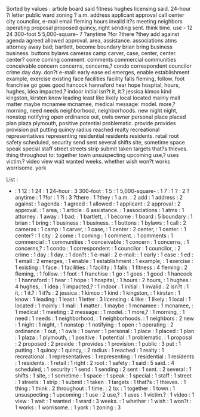 Sorted by values :
article board said fitness hughes licensing said. 24-hour ?i letter public ward zoning ? a.m. address applicant approval call center city councilor, e-mail email fleming hours invalid it?s meeting neighbors operating proposal proposed quincy, right sending sent. think time. use - 12 24 300-foot 5 5,000-square- 7 ?anytime ?for ?there ?they add against agenda agreed allowed approval. area, assistance. associations atms attorney away bad; bartlett, become boundary brian bring business business. buttons bylaws cameras camp carver, case, center, center. center? come coming comment. comments commercial communities conceivable concern concerns, concerns,? condo correspondent councilor crime day day. don?t e-mail: early ease ed emerges, enable establishment example, exercise existing face facilities facility falls fleming, follow. foot franchise go goes good hancock hannaford hear hope hospital, hours, hughes, idea impacted,? indoor initial isn?t it, it.? jessica kimco kind kingston, kirsten know leading least like likely local located mainly mall matter maybe mcnamee mcnamee, medical message: model. more,? morning, need needs neighborhood, neighborhoods. new night night, nonstop notifying open ordinance out, owls owner personal place placed plan plaza plymouth, positive potential problematic. provide provides provision put putting quincy radius reached realty recreational representatives representing residential residents residents. retail root safety scheduled, security send sent several shifts site, sometime space speak special staff street streets strip submit taken targets that?s thieves. thing throughout to: together town unsuspecting upcoming use,? uses victim.? video view wait wanted weeks. whether wish won?t works worrisome. york 

List :
- : 1
12 : 1
24 : 1
24-hour : 3
300-foot : 1
5 : 1
5,000-square- : 1
7 : 1
? : 2
?anytime : 1
?for : 1
?i : 3
?there : 1
?they : 1
a.m. : 2
add : 1
address : 2
against : 1
agenda : 1
agreed : 1
allowed : 1
applicant : 2
approval : 2
approval. : 1
area, : 1
article : 6
assistance. : 1
associations : 1
atms : 1
attorney : 1
away : 1
bad; : 1
bartlett, : 1
become : 1
board : 5
boundary : 1
brian : 1
bring : 1
business : 1
business. : 1
buttons : 1
bylaws : 1
call : 2
cameras : 1
camp : 1
carver, : 1
case, : 1
center : 2
center, : 1
center. : 1
center? : 1
city : 2
come : 1
coming : 1
comment. : 1
comments : 1
commercial : 1
communities : 1
conceivable : 1
concern : 1
concerns, : 1
concerns,? : 1
condo : 1
correspondent : 1
councilor : 1
councilor, : 2
crime : 1
day : 1
day. : 1
don?t : 1
e-mail : 2
e-mail: : 1
early : 1
ease : 1
ed : 1
email : 2
emerges, : 1
enable : 1
establishment : 1
example, : 1
exercise : 1
existing : 1
face : 1
facilities : 1
facility : 1
falls : 1
fitness : 4
fleming : 2
fleming, : 1
follow. : 1
foot : 1
franchise : 1
go : 1
goes : 1
good : 1
hancock : 1
hannaford : 1
hear : 1
hope : 1
hospital, : 1
hours : 2
hours, : 1
hughes : 4
hughes, : 1
idea : 1
impacted,? : 1
indoor : 1
initial : 1
invalid : 2
isn?t : 1
it, : 1
it.? : 1
it?s : 2
jessica : 1
kimco : 1
kind : 1
kingston, : 1
kirsten : 1
know : 1
leading : 1
least : 1
letter : 3
licensing : 4
like : 1
likely : 1
local : 1
located : 1
mainly : 1
mall : 1
matter : 1
maybe : 1
mcnamee : 1
mcnamee, : 1
medical : 1
meeting : 2
message: : 1
model. : 1
more,? : 1
morning, : 1
need : 1
needs : 1
neighborhood, : 1
neighborhoods. : 1
neighbors : 2
new : 1
night : 1
night, : 1
nonstop : 1
notifying : 1
open : 1
operating : 2
ordinance : 1
out, : 1
owls : 1
owner : 1
personal : 1
place : 1
placed : 1
plan : 1
plaza : 1
plymouth, : 1
positive : 1
potential : 1
problematic. : 1
proposal : 2
proposed : 2
provide : 1
provides : 1
provision : 1
public : 3
put : 1
putting : 1
quincy : 1
quincy, : 2
radius : 1
reached : 1
realty : 1
recreational : 1
representatives : 1
representing : 1
residential : 1
residents : 1
residents. : 1
retail : 1
right : 2
root : 1
safety : 1
said : 5
said. : 4
scheduled, : 1
security : 1
send : 1
sending : 2
sent : 1
sent. : 2
several : 1
shifts : 1
site, : 1
sometime : 1
space : 1
speak : 1
special : 1
staff : 1
street : 1
streets : 1
strip : 1
submit : 1
taken : 1
targets : 1
that?s : 1
thieves. : 1
thing : 1
think : 2
throughout : 1
time. : 2
to: : 1
together : 1
town : 1
unsuspecting : 1
upcoming : 1
use : 2
use,? : 1
uses : 1
victim.? : 1
video : 1
view : 1
wait : 1
wanted : 1
ward : 3
weeks. : 1
whether : 1
wish : 1
won?t : 1
works : 1
worrisome. : 1
york : 1
zoning : 3
